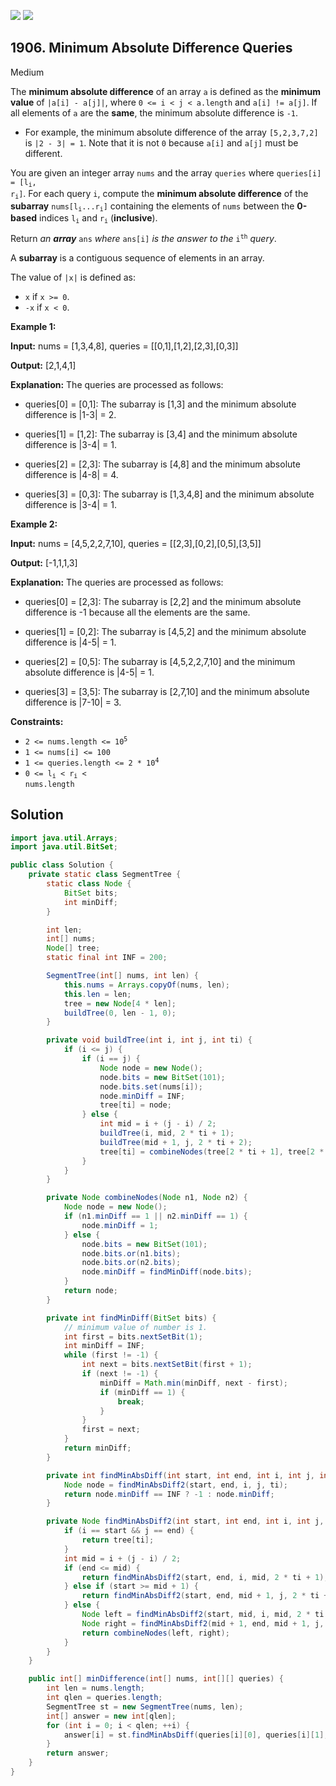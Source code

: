 [![](https://img.shields.io/github/stars/javadev/LeetCode-in-Java?label=Stars&style=flat-square)](https://github.com/javadev/LeetCode-in-Java)
[![](https://img.shields.io/github/forks/javadev/LeetCode-in-Java?label=Fork%20me%20on%20GitHub%20&style=flat-square)](https://github.com/javadev/LeetCode-in-Java/fork)

## 1906\. Minimum Absolute Difference Queries

Medium

The **minimum absolute difference** of an array `a` is defined as the **minimum value** of `|a[i] - a[j]|`, where `0 <= i < j < a.length` and `a[i] != a[j]`. If all elements of `a` are the **same**, the minimum absolute difference is `-1`.

*   For example, the minimum absolute difference of the array `[5,2,3,7,2]` is `|2 - 3| = 1`. Note that it is not `0` because `a[i]` and `a[j]` must be different.

You are given an integer array `nums` and the array `queries` where <code>queries[i] = [l<sub>i</sub>, r<sub>i</sub>]</code>. For each query `i`, compute the **minimum absolute difference** of the **subarray** <code>nums[l<sub>i</sub>...r<sub>i</sub>]</code> containing the elements of `nums` between the **0-based** indices <code>l<sub>i</sub></code> and <code>r<sub>i</sub></code> (**inclusive**).

Return _an **array**_ `ans` _where_ `ans[i]` _is the answer to the_ <code>i<sup>th</sup></code> _query_.

A **subarray** is a contiguous sequence of elements in an array.

The value of `|x|` is defined as:

*   `x` if `x >= 0`.
*   `-x` if `x < 0`.

**Example 1:**

**Input:** nums = [1,3,4,8], queries = \[\[0,1],[1,2],[2,3],[0,3]]

**Output:** [2,1,4,1]

**Explanation:** The queries are processed as follows: 

- queries[0] = [0,1]: The subarray is [1,3] and the minimum absolute difference is \|1-3\| = 2. 

- queries[1] = [1,2]: The subarray is [3,4] and the minimum absolute difference is \|3-4\| = 1. 

- queries[2] = [2,3]: The subarray is [4,8] and the minimum absolute difference is \|4-8\| = 4. 

- queries[3] = [0,3]: The subarray is [1,3,4,8] and the minimum absolute difference is \|3-4\| = 1.

**Example 2:**

**Input:** nums = [4,5,2,2,7,10], queries = \[\[2,3],[0,2],[0,5],[3,5]]

**Output:** [-1,1,1,3]

**Explanation:** The queries are processed as follows: 

- queries[0] = [2,3]: The subarray is [2,2] and the minimum absolute difference is -1 because all the elements are the same. 

- queries[1] = [0,2]: The subarray is [4,5,2] and the minimum absolute difference is \|4-5\| = 1. 

- queries[2] = [0,5]: The subarray is [4,5,2,2,7,10] and the minimum absolute difference is \|4-5\| = 1. 

- queries[3] = [3,5]: The subarray is [2,7,10] and the minimum absolute difference is \|7-10\| = 3.

**Constraints:**

*   <code>2 <= nums.length <= 10<sup>5</sup></code>
*   `1 <= nums[i] <= 100`
*   <code>1 <= queries.length <= 2 * 10<sup>4</sup></code>
*   <code>0 <= l<sub>i</sub> < r<sub>i</sub> < nums.length</code>

## Solution

```java
import java.util.Arrays;
import java.util.BitSet;

public class Solution {
    private static class SegmentTree {
        static class Node {
            BitSet bits;
            int minDiff;
        }

        int len;
        int[] nums;
        Node[] tree;
        static final int INF = 200;

        SegmentTree(int[] nums, int len) {
            this.nums = Arrays.copyOf(nums, len);
            this.len = len;
            tree = new Node[4 * len];
            buildTree(0, len - 1, 0);
        }

        private void buildTree(int i, int j, int ti) {
            if (i <= j) {
                if (i == j) {
                    Node node = new Node();
                    node.bits = new BitSet(101);
                    node.bits.set(nums[i]);
                    node.minDiff = INF;
                    tree[ti] = node;
                } else {
                    int mid = i + (j - i) / 2;
                    buildTree(i, mid, 2 * ti + 1);
                    buildTree(mid + 1, j, 2 * ti + 2);
                    tree[ti] = combineNodes(tree[2 * ti + 1], tree[2 * ti + 2]);
                }
            }
        }

        private Node combineNodes(Node n1, Node n2) {
            Node node = new Node();
            if (n1.minDiff == 1 || n2.minDiff == 1) {
                node.minDiff = 1;
            } else {
                node.bits = new BitSet(101);
                node.bits.or(n1.bits);
                node.bits.or(n2.bits);
                node.minDiff = findMinDiff(node.bits);
            }
            return node;
        }

        private int findMinDiff(BitSet bits) {
            // minimum value of number is 1.
            int first = bits.nextSetBit(1);
            int minDiff = INF;
            while (first != -1) {
                int next = bits.nextSetBit(first + 1);
                if (next != -1) {
                    minDiff = Math.min(minDiff, next - first);
                    if (minDiff == 1) {
                        break;
                    }
                }
                first = next;
            }
            return minDiff;
        }

        private int findMinAbsDiff(int start, int end, int i, int j, int ti) {
            Node node = findMinAbsDiff2(start, end, i, j, ti);
            return node.minDiff == INF ? -1 : node.minDiff;
        }

        private Node findMinAbsDiff2(int start, int end, int i, int j, int ti) {
            if (i == start && j == end) {
                return tree[ti];
            }
            int mid = i + (j - i) / 2;
            if (end <= mid) {
                return findMinAbsDiff2(start, end, i, mid, 2 * ti + 1);
            } else if (start >= mid + 1) {
                return findMinAbsDiff2(start, end, mid + 1, j, 2 * ti + 2);
            } else {
                Node left = findMinAbsDiff2(start, mid, i, mid, 2 * ti + 1);
                Node right = findMinAbsDiff2(mid + 1, end, mid + 1, j, 2 * ti + 2);
                return combineNodes(left, right);
            }
        }
    }

    public int[] minDifference(int[] nums, int[][] queries) {
        int len = nums.length;
        int qlen = queries.length;
        SegmentTree st = new SegmentTree(nums, len);
        int[] answer = new int[qlen];
        for (int i = 0; i < qlen; ++i) {
            answer[i] = st.findMinAbsDiff(queries[i][0], queries[i][1], 0, len - 1, 0);
        }
        return answer;
    }
}
```